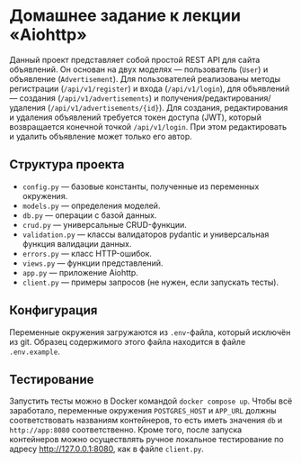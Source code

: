 # Домашнее задание к лекции «Aiohttp»

Данный проект представляет собой простой REST API
для сайта объявлений. Он основан на двух моделях
&mdash; пользователь (`User`) и объявление
(`Advertisement`). Для пользователей реализованы
методы регистрации (`/api/v1/register`) и входа
(`/api/v1/login`), для объявлений &mdash; 
создания (`/api/v1/advertisements`) и
получения/редактирования/удаления 
(`/api/v1/advertisements/{id}`).
Для создания, редактирования и удаления объявлений
требуется токен доступа (JWT), который возвращается
конечной точкой `/api/v1/login`. При этом 
редактировать и удалить объявление может только 
его автор.

## Структура проекта

- `config.py` &mdash; базовые константы, полученные
из переменных окружения.
- `models.py` &mdash; определения моделей.
- `db.py` &mdash; операции с базой данных.
- `crud.py` &mdash; универсальные CRUD-функции.
- `validation.py` &mdash; классы валидаторов 
pydantic и универсальная функция валидации данных.
- `errors.py` &mdash; класс HTTP-ошибок.
- `views.py` &mdash; функции представлений.
- `app.py` &mdash; приложение Aiohttp. 
- `client.py` &mdash; примеры запросов (не нужен, 
если запускать тесты).

## Конфигурация

Переменные окружения загружаются из `.env`-файла,
который исключён из git. Образец содержимого 
этого файла находится в файле `.env.example`. 

## Тестирование

Запустить тесты можно в Docker командой 
`docker compose up`. Чтобы всё заработало, 
переменные окружения `POSTGRES_HOST` и 
`APP_URL` должны соответствовать названиям
контейнеров, то есть иметь значения `db` и 
`http://app:8080` соответственно. Кроме того,
после запуска контейнеров можно осуществлять 
ручное локальное тестирование по адресу
http://127.0.0.1:8080, как в файле `client.py`.